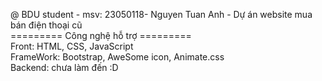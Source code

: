 @ BDU student - msv: 23050118- Nguyen Tuan Anh - Dự án website mua bán điện thoại cũ <br>
=========  Công nghệ hỗ trợ ========= <br>
Front: HTML, CSS, JavaScript <br>
FrameWork: Bootstrap, AweSome icon, Animate.css <br>
Backend: chưa làm đến :D
